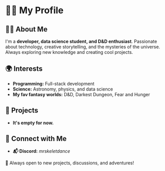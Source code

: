 # 🏴‍☠️ My Profile

## 👨‍💻 About Me
I'm a **developer, data science student, and D&D enthusiast**. Passionate about technology, creative storytelling, and the mysteries of the universe. Always exploring new knowledge and creating cool projects.  

## 🌍 Interests
- **Programming:** Full-stack development 
- **Science:** Astronomy, physics, and data science  
- **My fav fantasy worlds:** D&D, Darkest Dungeon, Fear and Hunger

## 📌 Projects
- **It's empty for now.**

## 🔗 Connect with Me
- **📬 Discord:** *mrskeletdance*

🚀 Always open to new projects, discussions, and adventures!
